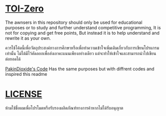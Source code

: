 # [TOI-Zero](https://toi-coding.informatics.buu.ac.th/home/)
The awnsers in this repository should only be used for educational purposes or to study and further understand competitive programming, It is not for copying and get free points, But instead it is to help understand and rewrite it as your own.

ควรใช้โค้ดนี้เพื่อวัตถุประสงค์ทางการศึกษาหรือเพื่อทำความเข้าใจเพิ่มเติมเกี่ยวกับการเขียนโปรแกรมเท่านั้น ไม่ได้มีไว้คัดลอกเพื่อส่งเอาคะแนนเพียงอย่างเดียว แต่จะทำให้เข้าใจและสามารถนำไปเขียนต่อยอดได้

[PakinDioxide's Code](https://github.com/PakinDioxide/TOI-zero) Has the same purposes but with diffrent codes and inspired this readme

# [LICENSE](https://github.com/pxsit/TOI-Zero/blob/main/LICENSE)
ห้ามใช้ชื่อผมเพื่อโปรโมตหรือรับรองผลิตภัณฑ์ทางการค้าหากไม่ได้รับอนุญาต
